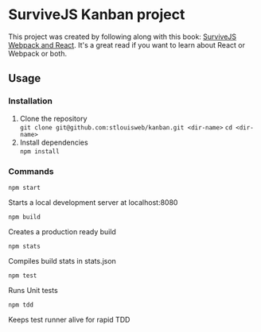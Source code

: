 # SurviveJS Kanban project
This project was created by following along with this book: [SurviveJS Webpack and React](http://survivejs.com/webpack_react/introduction/). It's a great read if you want to learn about React or Webpack or both.

## Usage

### Installation

1. Clone the repository     
        `git clone git@github.com:stlouisweb/kanban.git <dir-name>`
        `cd <dir-name>`
2. Install dependencies     
        `npm install`

### Commands
    npm start
Starts a local development server at localhost:8080

    npm build
Creates a production ready build    

    npm stats
Compiles build stats in stats.json

    npm test
Runs Unit tests

    npm tdd
Keeps test runner alive for rapid TDD
